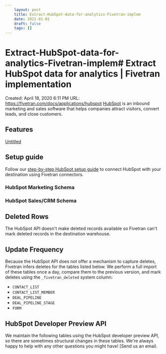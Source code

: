 ```yaml
---
 	layout: post
 	title: Extract-HubSpot-data-for-analytics-Fivetran-implem
 	date: 2021-01-01
 	draft: false
 	tags: []
---
```


# Extract-HubSpot-data-for-analytics-Fivetran-implem# Extract HubSpot data for analytics | Fivetran implementation
Created: April 18, 2020 6:11 PM
URL: https://fivetran.com/docs/applications/hubspot
[HubSpot](http://www.hubspot.com/) is an inbound marketing and sales software that helps companies attract visitors, convert leads, and close customers.
## Features
[Untitled](Extract%20HubSpot%20data%20for%20analytics%20Fivetran%20implem%20dc96b0ca057e4fd2aba3148d47038dc7/Untitled%20Database%207be40f436c274368ad68374244c8515b.csv)
## Setup guide
Follow our [step-by-step HubSpot setup guide](https://fivetran.com/docs/applications/hubspot/setup-guide) to connect HubSpot with your destination using Fivetran connectors.
### HubSpot Marketing Schema
### HubSpot Sales/CRM Schema
## Deleted Rows
The HubSpot API doesn't make deleted records available so Fivetran can't mark deleted records in the destination warehouse.
## Update Frequency
Because the HubSpot API does not offer a mechanism to capture deletes, Fivetran infers deletes for the tables listed below.
We perform a full import of these tables once a day, compare them to the previous version, and mark deletes using the `_fivetran_deleted` system column:
- `CONTACT_LIST`
- `CONTACT_LIST_MEMBER`
- `DEAL_PIPELINE`
- `DEAL_PIPELINE_STAGE`
- `FORM`
## HubSpot Developer Preview API
We maintain the following tables using the HubSpot developer preview API, so there are sometimes structural changes in these tables.
We're always happy to help with any other questions you might have!
[Send us an email.
